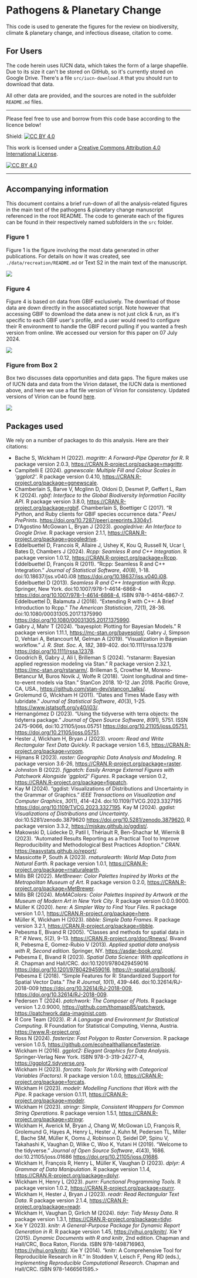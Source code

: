 # Pathogens & Planetary Change

This code is used to generate the figures for the review on biodiversity, climate & planetary change, and infectious disease, citation to come. 

## For Users

The code herein uses IUCN data, which takes the form of a large shapefile. Due to its size it can't be stored on GitHub, so it's currently stored on Google Drive. There's a file `src/iucn-download.R` that you should run to download that data. 

All other data are provided, and the sources are noted in the subfolder `README.md` files.

------------------

Please feel free to use and borrow from this code base according to the licence below!

Shield: [![CC BY 4.0][cc-by-shield]][cc-by]

This work is licensed under a
[Creative Commons Attribution 4.0 International License][cc-by].

[![CC BY 4.0][cc-by-image]][cc-by]

[cc-by]: http://creativecommons.org/licenses/by/4.0/
[cc-by-image]: https://i.creativecommons.org/l/by/4.0/88x31.png
[cc-by-shield]: https://img.shields.io/badge/License-CC%20BY%204.0-lightgrey.svg

------------------

## Accompanying information 

This document contains a brief run-down of all the analysis-related figures in the main text of the pathogens & planetary change manuscript referenced in the root README. The code to generate each of the figures can be found in their respectively named subfolders in the `src` folder. 

### Figure 1 

Figure 1 is the figure involving the most data generated in other publications. For details on how it was created, see `./data/recreation/README.md` or Text S2 in the main text of the manuscript. 

<img src="https://github.com/viralemergence/pnpc/blob/main/figs/fig-1/figure-1.png">


### Figure 4 

Figure 4 is based on data from GBIF exclusively. The download of those data are down directly in the assocatiated script. Note however that accessing GBIF to download the data anew is not just click & run, as it's specific to each GBIF user's profile, and a user would need to configure their R environment to handle the GBIF record pulling if you wanted a fresh version from online. We accessed our version for this paper on 07 July 2024. 

<img src="https://github.com/viralemergence/pnpc/blob/main/figs/fig-4/figure-4.png">


### Figure from Box 2

Box two discusses data opportunities and data gaps. The figure makes use of IUCN data and data from the Virion dataset, the IUCN data is mentioned above, and here we use a flat file version of Virion for consistency. Updated versions of Virion can be found [here](https://www.viralemergence.org/virion). 

<img src="https://github.com/viralemergence/pnpc/blob/main/figs/box-3/side-by-side.png">

## Packages used

We rely on a number of packages to do this analysis. Here are their citations: 

  - Bache S, Wickham H (2022). _magrittr: A Forward-Pipe Operator for R_. R package version 2.0.3, <https://CRAN.R-project.org/package=magrittr>.
  - Campitelli E (2024). _ggnewscale: Multiple Fill and Colour Scales in 'ggplot2'_. R package version 0.4.10, <https://CRAN.R-project.org/package=ggnewscale>.
  - Chamberlain S, Barve V, Mcglinn D, Oldoni D, Desmet P, Geffert L, Ram K (2024). _rgbif: Interface to the Global Biodiversity Information Facility API_. R package version 3.8.0, <https://CRAN.R-project.org/package=rgbif>. Chamberlain S, Boettiger C (2017). “R Python, and Ruby clients for GBIF species occurrence data.” _PeerJ PrePrints_. <https://doi.org/10.7287/peerj.preprints.3304v1>.
  - D'Agostino McGowan L, Bryan J (2023). _googledrive: An Interface to Google Drive_. R package version 2.1.1, <https://CRAN.R-project.org/package=googledrive>.
  - Eddelbuettel D, Francois R, Allaire J, Ushey K, Kou Q, Russell N, Ucar I, Bates D, Chambers J (2024). _Rcpp: Seamless R and C++ Integration_. R package version 1.0.12, <https://CRAN.R-project.org/package=Rcpp>. Eddelbuettel D, François R (2011). “Rcpp: Seamless R and C++ Integration.” _Journal of Statistical Software_, *40*(8), 1-18. doi:10.18637/jss.v040.i08 <https://doi.org/10.18637/jss.v040.i08>. Eddelbuettel D (2013). _Seamless R and C++ Integration with Rcpp_. Springer, New York. doi:10.1007/978-1-4614-6868-4 <https://doi.org/10.1007/978-1-4614-6868-4>, ISBN 978-1-4614-6867-7. Eddelbuettel D, Balamuta J (2018). “Extending R with C++: A Brief Introduction to Rcpp.” _The American Statistician_, *72*(1), 28-36. doi:10.1080/00031305.2017.1375990 <https://doi.org/10.1080/00031305.2017.1375990>.
  - Gabry J, Mahr T (2024). “bayesplot: Plotting for Bayesian Models.” R package version 1.11.1, <https://mc-stan.org/bayesplot/>. Gabry J, Simpson D, Vehtari A, Betancourt M, Gelman A (2019). “Visualization in Bayesian workflow.” _J. R. Stat. Soc. A_, *182*, 389-402. doi:10.1111/rssa.12378 <https://doi.org/10.1111/rssa.12378>.
  - Goodrich B, Gabry J, Ali I, Brilleman S (2024). “rstanarm: Bayesian applied regression modeling via Stan.” R package version 2.32.1, <https://mc-stan.org/rstanarm/>. Brilleman S, Crowther M, Moreno-Betancur M, Buros Novik J, Wolfe R (2018). “Joint longitudinal and time-to-event models via Stan.” StanCon 2018. 10-12 Jan 2018. Pacific Grove, CA, USA., <https://github.com/stan-dev/stancon_talks/>.
  - Grolemund G, Wickham H (2011). “Dates and Times Made Easy with lubridate.” _Journal of Statistical Software_, *40*(3), 1-25. <https://www.jstatsoft.org/v40/i03/>.
  - Hernangómez D (2023). “Using the tidyverse with terra objects: the tidyterra package.” _Journal of Open Source Software_, *8*(91), 5751. ISSN 2475-9066, doi:10.21105/joss.05751 <https://doi.org/10.21105/joss.05751>, <https://doi.org/10.21105/joss.05751>.
  - Hester J, Wickham H, Bryan J (2023). _vroom: Read and Write Rectangular Text Data Quickly_. R package version 1.6.5, <https://CRAN.R-project.org/package=vroom>.
  - Hijmans R (2023). _raster: Geographic Data Analysis and Modeling_. R package version 3.6-26, <https://CRAN.R-project.org/package=raster>.
  - Johnston B (2022). _figpatch: Easily Arrange External Figures with Patchwork Alongside 'ggplot2' Figures_. R package version 0.2, <https://CRAN.R-project.org/package=figpatch>.
  - Kay M (2024). “ggdist: Visualizations of Distributions and Uncertainty in the Grammar of Graphics.” _IEEE Transactions on Visualization and Computer Graphics_, *30*(1), 414-424. doi:10.1109/TVCG.2023.3327195 <https://doi.org/10.1109/TVCG.2023.3327195>. Kay M (2024). _ggdist: Visualizations of Distributions and Uncertainty_. doi:10.5281/zenodo.3879620 <https://doi.org/10.5281/zenodo.3879620>, R package version 3.3.2, <https://mjskay.github.io/ggdist/>.
  - Makowski D, Lüdecke D, Patil I, Thériault R, Ben-Shachar M, Wiernik B (2023). “Automated Results Reporting as a Practical Tool to Improve Reproducibility and Methodological Best Practices Adoption.” _CRAN_. <https://easystats.github.io/report/>.
  - Massicotte P, South A (2023). _rnaturalearth: World Map Data from Natural Earth_. R package version 1.0.1, <https://CRAN.R-project.org/package=rnaturalearth>.
  - Mills BR (2022). _MetBrewer: Color Palettes Inspired by Works at the Metropolitan Museum of Art_. R package version 0.2.0, <https://CRAN.R-project.org/package=MetBrewer>.
  - Mills BR (2024). _MoMAColors: Color Palettes Inspired by Artwork at the Museum of Modern Art in New York City_. R package version 0.0.0.9000.
  - Müller K (2020). _here: A Simpler Way to Find Your Files_. R package version 1.0.1, <https://CRAN.R-project.org/package=here>.
  - Müller K, Wickham H (2023). _tibble: Simple Data Frames_. R package version 3.2.1, <https://CRAN.R-project.org/package=tibble>.
  - Pebesma E, Bivand R (2005). “Classes and methods for spatial data in R.” _R News_, *5*(2), 9-13. <https://CRAN.R-project.org/doc/Rnews/>. Bivand R, Pebesma E, Gomez-Rubio V (2013). _Applied spatial data analysis with R, Second edition_. Springer, NY. <https://asdar-book.org/>.
  - Pebesma E, Bivand R (2023). _Spatial Data Science: With applications in R_. Chapman and Hall/CRC. doi:10.1201/9780429459016 <https://doi.org/10.1201/9780429459016>, <https://r-spatial.org/book/>. Pebesma E (2018). “Simple Features for R: Standardized Support for Spatial Vector Data.” _The R Journal_, *10*(1), 439-446. doi:10.32614/RJ-2018-009 <https://doi.org/10.32614/RJ-2018-009>, <https://doi.org/10.32614/RJ-2018-009>.
  - Pedersen T (2024). _patchwork: The Composer of Plots_. R package version 1.2.0.9000, https://github.com/thomasp85/patchwork, <https://patchwork.data-imaginist.com>.
  - R Core Team (2023). _R: A Language and Environment for Statistical Computing_. R Foundation for Statistical Computing, Vienna, Austria. <https://www.R-project.org/>.
  - Ross N (2024). _fasterize: Fast Polygon to Raster Conversion_. R package version 1.0.5, <https://github.com/ecohealthalliance/fasterize>.
  - Wickham H (2016). _ggplot2: Elegant Graphics for Data Analysis_. Springer-Verlag New York. ISBN 978-3-319-24277-4, <https://ggplot2.tidyverse.org>.
  - Wickham H (2023). _forcats: Tools for Working with Categorical Variables (Factors)_. R package version 1.0.0, <https://CRAN.R-project.org/package=forcats>.
  - Wickham H (2023). _modelr: Modelling Functions that Work with the Pipe_. R package version 0.1.11, <https://CRAN.R-project.org/package=modelr>.
  - Wickham H (2023). _stringr: Simple, Consistent Wrappers for Common String Operations_. R package version 1.5.1, <https://CRAN.R-project.org/package=stringr>.
  - Wickham H, Averick M, Bryan J, Chang W, McGowan LD, François R, Grolemund G, Hayes A, Henry L, Hester J, Kuhn M, Pedersen TL, Miller E, Bache SM, Müller K, Ooms J, Robinson D, Seidel DP, Spinu V, Takahashi K, Vaughan D, Wilke C, Woo K, Yutani H (2019). “Welcome to the tidyverse.” _Journal of Open Source Software_, *4*(43), 1686. doi:10.21105/joss.01686 <https://doi.org/10.21105/joss.01686>.
  - Wickham H, François R, Henry L, Müller K, Vaughan D (2023). _dplyr: A Grammar of Data Manipulation_. R package version 1.1.4, <https://CRAN.R-project.org/package=dplyr>.
  - Wickham H, Henry L (2023). _purrr: Functional Programming Tools_. R package version 1.0.2, <https://CRAN.R-project.org/package=purrr>.
  - Wickham H, Hester J, Bryan J (2023). _readr: Read Rectangular Text Data_. R package version 2.1.4, <https://CRAN.R-project.org/package=readr>.
  - Wickham H, Vaughan D, Girlich M (2024). _tidyr: Tidy Messy Data_. R package version 1.3.1, <https://CRAN.R-project.org/package=tidyr>.
  - Xie Y (2023). _knitr: A General-Purpose Package for Dynamic Report Generation in R_. R package version 1.45, <https://yihui.org/knitr/>. Xie Y (2015). _Dynamic Documents with R and knitr_, 2nd edition. Chapman and Hall/CRC, Boca Raton, Florida. ISBN 978-1498716963, <https://yihui.org/knitr/>. Xie Y (2014). “knitr: A Comprehensive Tool for Reproducible Research in R.” In Stodden V, Leisch F, Peng RD (eds.), _Implementing Reproducible Computational Research_. Chapman and Hall/CRC. ISBN 978-1466561595.> 
